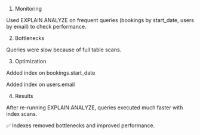 1. Monitoring

Used EXPLAIN ANALYZE on frequent queries (bookings by start_date, users by email) to check performance.

2. Bottlenecks

Queries were slow because of full table scans.

3. Optimization

Added index on bookings.start_date

Added index on users.email

4. Results

After re-running EXPLAIN ANALYZE, queries executed much faster with index scans.

✅ Indexes removed bottlenecks and improved performance.